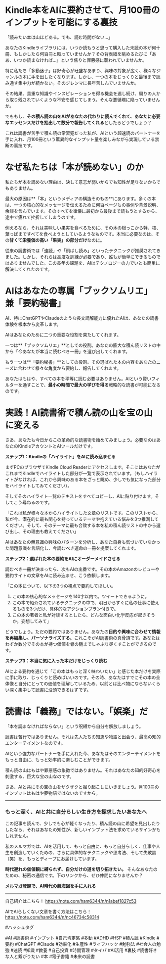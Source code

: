 
# Kindle本をAIに要約させて、月100冊のインプットを可能にする裏技

「読みたい本は山ほどある。でも、読む時間がない…」

あなたのKindleライブラリには、いつか読もうと思って購入した未読の本が何十冊、もしかしたら何百冊と眠っていませんか？その背表紙を眺めるたびに「ああ、いつか読まなければ…」という焦りと罪悪感に襲われていませんか。

特に私たち「多動迷子」は好奇心が旺盛なあまり、興味の対象が広く、様々なジャンルの本に手を出したくなります。しかし、一つの本をじっくりと最後まで読み通す集中力が続かない。そのジレンマに長年苦しんでいませんか。

その結果、貴重な知識やインスピレーションを得る機会を逃し続け、周りの人から取り残されていくような不安を感じてしまう。そんな悪循環に陥っていませんか。

でももし、**その積ん読の山をAIがあなたの代わりに読んでくれて、あなたに必要なエッセンスだけを抽出して数分で報告してくれる**としたらどうでしょう？

これは読書が苦手で積ん読の常習犯だった私が、AIという超速読のパートナーを手に入れ、月100冊という驚異的なインプット量を楽しみながら実現している禁断の裏技です。

# なぜ私たちは「本が読めない」のか

私たちが本を読めない理由は、決して意志が弱いからでも知性が足りないからでもありません。

最大の原因は**「本」というメディアの構造そのもの**にあります。多くの本は、一つの核心的なメッセージを伝えるために何百ページもの事例や背景説明、余談を含んでいます。そのすべてを律儀に最初から最後まで読もうとするから、途中で疲れて挫折してしまうのです。

例えるなら、それは美味しい果実を食べるために、その木の根っこから幹、枝、葉っぱまですべてを食べようとしているようなものです。本当に必要なのは、その**甘くて栄養価の高い「果実」の部分だけ**なのに。

従来の読書術では「速読」や「飛ばし読み」といったテクニックが推奨されてきました。しかし、それらは高度な訓練が必要であり、誰もが簡単にできるものではありませんでした。この長年の課題を、AIはテクノロジーの力でいとも簡単に解決してくれたのです。

# AIはあなたの専属「ブックソムリエ」兼「要約秘書」

AI、特にChatGPTやClaudeのような長文読解能力に優れたAIは、あなたの読書体験を根本から変革します。

AIはあなたのために二つの重要な役割を果たしてくれます。

一つは**「ブックソムリエ」**としての役割。あなたの膨大な積ん読リストの中から「今あなたが本当に読むべき一冊」を選び出してくれます。

もう一つは**「要約秘書」**としての役割。その選ばれた本の内容をあなたのニーズに合わせて様々な角度から要約し、報告してくれます。

あなたはもはや、すべての本を平等に読む必要はありません。AIという賢いフィルターを通すことで、**最小の時間で最大の学びを得る**戦略的な読書が可能になるのです。

# 実践！AI読書術で積ん読の山を宝の山に変える

さあ、あなたも今日からこの革命的な読書術を始めてみましょう。必要なのはあなたのKindleアカウントとAIツールだけです。

**ステップ1：Kindleの「ハイライト」をAIに読み込ませる**

まずPCのブラウザでKindle Cloud Readerにアクセスします。そこにはあなたがこれまでKindleでハイライトした部分が一覧で表示されています。（もしハイライトがなければ、これから興味のある本をざっと眺め、少しでも気になった部分をハイライトしてみてください）。

そしてそのハイライト一覧のテキストをすべてコピーし、AIに貼り付けます。そしてこう尋ねるのです。

「これは私が様々な本からハイライトした文章のリストです。このリストから、私が今、潜在的に最も関心を持っているテーマや抱えている悩みを3つ推測してください。そして、そのテーマに最も合致する本を私の積ん読リストの中から選び出し、その理由も教えてください」

AIはあなたの無意識の興味のパターンを分析し、あなた自身も気づいていなかった問題意識を言語化し、今読むべき運命の一冊を提案してくれます。

**ステップ2：選ばれた本の要約をAIにオーダーメイドさせる**

読むべき一冊が決まったら、次もAIの出番です。その本のAmazonのレビューや要約サイトの文章をAIに読み込ませ、こう依頼します。

「この本について、以下の3つの視点で要約してほしい。
1.  この本の核心的なメッセージを140字以内で。ツイートできるように。
2.  この本で紹介されているテクニックの中で、明日からすぐに私の仕事に使えるものを3つだけ、具体的なアクションプラン付きで。
3.  この本の著者と私が対談するとしたら、どんな面白い化学反応が起きそうか。妄想してみて」

どうでしょう。ただの要約ではありません。あなたの**目的や興味に合わせて情報を再編集し、パーソナライズする**。これこそがAI読書術の真骨頂です。あなたはわずか数分でその本が持つ価値を骨の髄までしゃぶり尽くすことができるのです。

**ステップ3：本当に気に入った本だけをじっくり読む**

AIによる要約を通じて「この本はもっと深く味わいたい」と感じた本だけを実際に手に取り、じっくりと読めばいいのです。その時、あなたはすでにその本の全体像と自分にとっての価値を理解しているため、以前とは比べ物にならないくらい深く集中して読書に没頭できるはずです。

# 読書は「義務」ではない。「娯楽」だ

「本を読まなければならない」という呪縛から自分を解放しましょう。

読書は苦行ではありません。それは先人たちの知恵や物語と出会う、最高の知的エンターテイメントなのです。

AIという強力なパートナーを手に入れた今、あなたはそのエンターテイメントをもっと自由に、もっと効率的に楽しむことができます。

積ん読の山はもはや罪悪感の象徴ではありません。それはあなたの知的好奇心を刺激する、巨大な宝の山なのです。

さあ、AIと共にその宝の山をザクザクと掘り起こしにいきましょう。月100冊のインプットはもはや夢物語ではないのですから。

---

### もっと深く、AIと共に自分らしい生き方を探求したいあなたへ

この記事を読んで、少しでも心が軽くなったり、積ん読の山に希望を見出したりしたなら、それはあなたの知性が、新しいインプット法を求めているサインかもしれません。

私のメルマガでは、AIを活用して、もっと自由に、もっと自分らしく、仕事や人生を創造していくための、さらに具体的なテクニックや思考法、そして失敗談（笑）を、もっとディープにお届けしています。

**時代遅れの価値観に縛られず、自分だけの道を切り拓きたい。** そんなあなたのための、秘密の通信です。下のリンクから、ぜひ仲間になりませんか？

**[メルマガ登録で、AI時代の航海図を手に入れる](https://pessham.com/)**

---

自己紹介はこちら！
https://note.com/ham6344/n/n1abef1827c53

AIでAIらしくない文章を書く方法はこちら！
https://note.com/ham6344/n/nc46734c58314

#ハッシュタグ

#AI #読書術 #インプット #自己肯定感 #多動 #ADHD #HSP #積ん読 #Kindle #要約 #ChatGPT #Claude #効率化 #生産性 #ライフハック #勉強法 #社会人の勉強 #速読 #知識 #教養 #自己投資 #時間管理 #タイパ #AI活用 #裏技 #読書好きな人と繋がりたい #本 #電子書籍 #未来の読書
